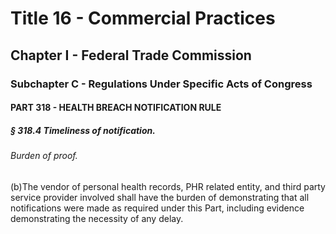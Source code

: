 
# Title 16 - Commercial Practices
## Chapter I - Federal Trade Commission
### Subchapter C - Regulations Under Specific Acts of Congress
#### PART 318 - HEALTH BREACH NOTIFICATION RULE
##### § 318.4 Timeliness of notification.
###### Burden of proof.

(b)The vendor of personal health records, PHR related entity, and third party service provider involved shall have the burden of demonstrating that all notifications were made as required under this Part, including evidence demonstrating the necessity of any delay.
